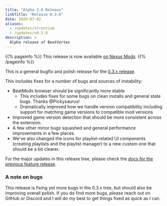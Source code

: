 ```yaml
---
title: "Alpha 3.8 Release"
linkTitle: "Release 0.3.8"
date: 2020-07-02
aliases:
  - /updates/strontium
  - /updates/v0.3.8
description: >
  Alpha release of BeatVortex
---
```


{{% pageinfo %}}
This release is now available [on Nexus Mods](https://www.nexusmods.com/site/mods/96?tab=files).
{{% /pageinfo %}}

This is a general bugfix and polish release for the [0.3.x release](/updates/).

This includes fixes for a number of bugs and sources of instability:

- BeatMods browser should be significantly more stable
  - This includes fixes for some bugs on clean installs and general state bugs. Thanks @Pickysaurus!
  - Dramatically improved how we handle version compatibility including support for matching game versions to compatible mod versions
- Improved game version detection that should be more consistent across the extension.
- A few other minor bugs squashed and general performance improvements in a few places.
- We've also changed the icons for playlist-related UI components (creating playlists and the playlist manager) to a new custom one that should be a bit clearer.

For the major updates in this release tree, please check the [docs for the previous feature release](/updates/v0.3.3).

### A note on bugs

This release is fixing yet more bugs in the 0.3.x tree, but should also be improving overall polish. If you do find more bugs, *please* reach out on GitHub or Discord and I will do my best to get things fixed as quick as I can.
